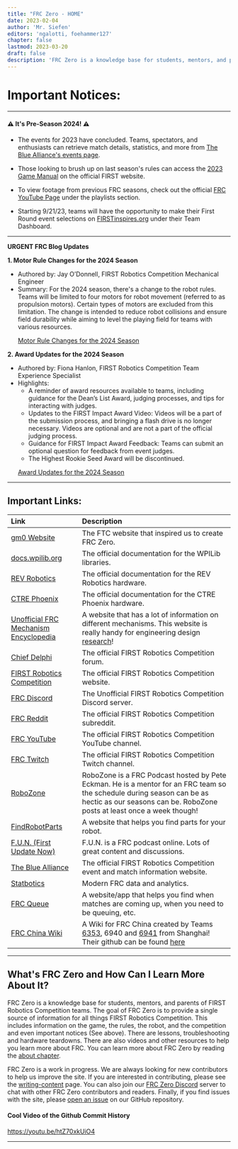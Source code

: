 ```yaml
---
title: "FRC Zero - HOME"
date: 2023-02-04
author: 'Mr. Siefen'
editors: 'ngalotti, foehammer127'
chapter: false
lastmod: 2023-03-20
draft: false
description: 'FRC Zero is a knowledge base for students, mentors, and parents of FIRST Robotics Competition teams. The goal of FRC Zero is to provide a single source of information for all things FIRST Robotics Competition. This includes information on the game, the rules, the robot, and the competition. There are lessons, troubleshooting and hardware teardowns. There are also videos and other resources to help you learn more about FRC.'
---
```


# Important Notices:
---

#### &#x26A0; It's Pre-Season 2024! &#x26A0;

- The events for 2023 have concluded. Teams, spectators, and enthusiasts can retrieve match details, statistics, and more from [The Blue Alliance's events page](https://www.thebluealliance.com/events). 

- Those looking to brush up on last season's rules can access the [2023 Game Manual](https://firstFRC.blob.core.windows.net/FRC2023/Manual/2023FRCGameManual.pdf) on the official FIRST website.

- To view footage from previous FRC seasons, check out the official [FRC YouTube Page](https://www.youtube.com/@FIRSTRoboticsCompetition/playlists) under the playlists section.

- Starting 9/21/23, teams will have the opportunity to make their First Round event selections on [FIRSTinspires.org](https://www.firstinspires.org/) under their Team Dashboard.

---

**URGENT FRC Blog Updates**

**1. Motor Rule Changes for the 2024 Season**
- Authored by: Jay O’Donnell, FIRST Robotics Competition Mechanical Engineer
- Summary: For the 2024 season, there's a change to the robot rules. Teams will be limited to four motors for robot movement (referred to as propulsion motors). Certain types of motors are excluded from this limitation. The change is intended to reduce robot collisions and ensure field durability while aiming to level the playing field for teams with various resources.
<ul><a href="https://www.firstinspires.org/robotics/frc/blog/2023-motor-rule-changes-for-the-2024-season" target="_blank">Motor Rule Changes for the 2024 Season</a></ul>

**2. Award Updates for the 2024 Season**
- Authored by: Fiona Hanlon, FIRST Robotics Competition Team Experience Specialist
- Highlights:
  - A reminder of award resources available to teams, including guidance for the Dean’s List Award, judging processes, and tips for interacting with judges.
  - Updates to the FIRST Impact Award Video: Videos will be a part of the submission process, and bringing a flash drive is no longer necessary. Videos are optional and are not a part of the official judging process.
  - Guidance for FIRST Impact Award Feedback: Teams can submit an optional question for feedback from event judges.
  - The Highest Rookie Seed Award will be discontinued.
<ul><a href="https://www.firstinspires.org/robotics/frc/blog/2023-award-updates-for-the-2024-season" target="_blank">Award Updates for the 2024 Season</a></ul>


---

## Important Links:

| Link | Description |
| :--- | :--- |
| [gm0 Website](https://gm0.org) | The FTC website that inspired us to create FRC Zero. |
| [docs.wpilib.org](https://docs.wpilib.org/en/stable/) | The official documentation for the WPILib libraries. |
| [REV Robotics](https://docs.revrobotics.com/docs/rev-ion) | The official documentation for the REV Robotics hardware. |
| [CTRE Phoenix](https://phoenix-documentation.readthedocs.io/en/latest/) | The official documentation for the CTRE Phoenix hardware. |
| [Unofficial FRC Mechanism Encyclopedia](https://www.projectb.net.au/resources/robot-mechanisms/) | A website that has a lot of information on different mechanisms. This website is really handy for engineering design [research](https://FRCzero.org/engineering_design/design_process/research_the_problem/)! |
| [Chief Delphi](https://www.chiefdelphi.com/) | The official FIRST Robotics Competition forum. |
| [FIRST Robotics Competition](https://www.firstinspires.org/robotics/FRC) | The official FIRST Robotics Competition website. |
| [FRC Discord](https://discord.gg/FRC) | The Unofficial FIRST Robotics Competition Discord server. |
| [FRC Reddit](https://www.reddit.com/r/FRC/) | The official FIRST Robotics Competition subreddit. |
| [FRC YouTube](https://www.youtube.com/@FIRSTRoboticsCompetition) | The official FIRST Robotics Competition YouTube channel. |
| [FRC Twitch](https://www.twitch.tv/firstinspires) | The official FIRST Robotics Competition Twitch channel. |
| [RoboZone](https://www.youtube.com/c/RoboZoneTV) | RoboZone is a FRC Podcast hosted by Pete Eckman. He is a mentor for an FRC team so the schedule during season can be as hectic as our seasons can be. RoboZone posts at least once a week though! |
| [FindRobotParts](https://www.findrobotparts.com/) | A website that helps you find parts for your robot. |
| [F.U.N. (First Update Now)](https://www.youtube.com/firstupdatesnow) | F.U.N. is a FRC podcast online. Lots of great content and discussions. |
| [The Blue Alliance](https://www.thebluealliance.com/) | The official FIRST Robotics Competition event and match information website. |
| [Statbotics](https://www.statbotics.io/) | Modern FRC data and analytics. |
| [FRC Queue](https://frcqueue.com/) | A website/app that helps you find when matches are coming up, when you need to be queuing, etc. |
| [FRC China Wiki](https://wiki.firstrobotics.com.cn/) | A Wiki for FRC China created by Teams [6353](http://zodiac6353.cn/), 6940 and [6941](https://www.ironpulse.net/) from Shanghai! Their github can be found [here](https://github.com/FRC-China/FRC-Wiki) |

---

## What's FRC Zero and How Can I Learn More About It?

FRC Zero is a knowledge base for students, mentors, and parents of FIRST Robotics Competition teams.  The goal of FRC Zero is to provide a single source of information for all things FIRST Robotics Competition.  This includes information on the game, the rules, the robot, and the competition and even important notices (See above). There are lessons, troubleshooting and hardware teardowns.  There are also videos and other resources to help you learn more about FRC. You can learn more about FRC Zero by reading the [about chapter](/about/).

FRC Zero is a work in progress.  We are always looking for new contributors to help us improve the site.  If you are interested in contributing, please see the [writing-content](/about/writing-content) page. You can also join our [FRC Zero Discord](https://discord.gg/Ja2WFKCjEK) server to chat with other FRC Zero contributors and readers. Finally, if you find issues with the site, please [open an issue](https://github.com/FRC0/FRC0site/issues/new/choose) on our GitHub repository.

#### Cool Video of the Github Commit History

https://youtu.be/htZ70xkUiO4

---